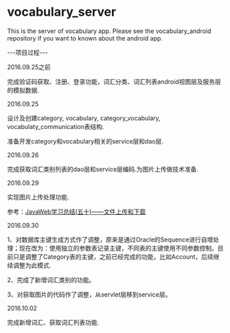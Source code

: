 # vocabulary_server
This is the server of vocabulary app. Please see the vocabulary_android repository if you want to known about the android app.

---项目过程---

2016.09.25之前
<p>完成验证码获取、注册、登录功能，词汇分类、词汇列表android视图层及服务层的模拟数据.</p>

2016.09.25
<p>设计及创建category, vocabulary, category_vocabulary, vocabulaty_communication表结构.</p>
<p>准备开发category和vocabulary相关的service层和dao层.</p>

2016.09.26
<p>完成获取词汇类别列表的dao层和service层编码.为图片上传做技术准备.</p>

2016.09.29
<p>实现图片上传处理功能.</p>
<p>参考：<a href="http://www.cnblogs.com/xdp-gacl/p/4200090.html">JavaWeb学习总结(五十)——文件上传和下载</a></p>

2016.09.30
<p>1、对数据库主键生成方式作了调整，原来是通过Oracle的Sequence进行自增处理；现在改为：使用独立的参数表记录主键，不同表的主键使用不同参数控制。目前只是调整了Category表的主键，之前已经完成的功能，比如Account，后续继续调整为此模式.</p>
<p>2、完成了新增词汇类别的功能。</p>
<p>3、对获取图片的代码作了调整，从servlet层移到service层。</p>

2016.10.02
<p>完成新增词汇、获取词汇列表功能.</p>